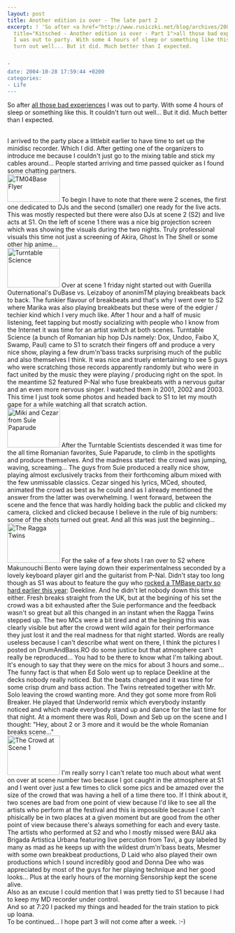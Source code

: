 ```yaml
---
layout: post
title: Another edition is over - The late part 2
excerpt: ! 'So after <a href="http://www.rusiczki.net/blog/archives/2004/10/19/another_edition_is_over_part_1"
  title="Kitsched - Another edition is over - Part 1">all those bad experiences</a>
  I was out to party. With some 4 hours of sleep or something like this. It couldn''t
  turn out well... But it did. Much better than I expected.


'
date: 2004-10-28 17:59:44 +0200
categories:
- Life
---
```

<p>So after <a href="http://www.rusiczki.net/blog/archives/2004/10/19/another_edition_is_over_part_1" title="Kitsched - Another edition is over - Part 1">all those bad experiences</a> I was out to party. With some 4 hours of sleep or something like this. It couldn't turn out well... But it did. Much better than I expected.</p>
<p><a id="more"></a><a id="more-330"></a><br />
I arrived to the party place a littlebit earlier to have time to set up the minidisc recorder. Which I did. After getting one of the organizers to introduce me because I couldn't just go to the mixing table and stick my cables around... People started arriving and time passed quicker as I found some chatting partners.<br />
<a href="http://www.rusiczki.net/blog/blogpics/tm04base_flyer.php" onclick="window.open('http://www.rusiczki.net/blog/blogpics/tm04base_flyer.php','popup','width=640,height=337,scrollbars=no,resizable=no,toolbar=no,directories=no,location=no,menubar=no,status=no,left=0,top=0'); return false"><img src="http://www.rusiczki.net/blog/blogpics/tm04base_flyer-thumb.jpg" width="120" height="63" border="0" class="postimage" alt="TM04Base Flyer" /></a> To begin I have to note that there were 2 scenes, the first one dedicated to DJs and the second (smaller) one ready for the live acts. This was mostly respected but there were also DJs at scene 2 (S2) and live acts at S1. On the left of scene 1 there was a nice big projection screen which was showing the visuals during the two nights. Truly professional visuals this time not just a screening of Akira, Ghost In The Shell or some other hip anime...<br />
<a href="http://www.rusiczki.net/blog/blogpics/tm04base_turntable_science.php" onclick="window.open('http://www.rusiczki.net/blog/blogpics/tm04base_turntable_science.php','popup','width=800,height=600,scrollbars=no,resizable=no,toolbar=no,directories=no,location=no,menubar=no,status=no,left=0,top=0'); return false"><img src="http://www.rusiczki.net/blog/blogpics/tm04base_turntable_science-thumb.jpg" width="120" height="90" border="0" alt="Turntable Science" class="postimage" /></a> Over at scene 1 friday night started out with Guerilla Outernational's DuBase vs. Leizaboy of anonimTM playing breakbeats back to back. The funkier flavour of breakbeats and that's why I went over to S2 where Marika was also playing breakbeats but these were of the edgier / techier kind which I very much like. After 1 hour and a half of music listening, feet tapping but mostly socializing with people who I know from the Internet it was time for an artist switch at both scenes. Turntable Science (a bunch of Romanian hip hop DJs namely: Dox, Undoo, Faibo X, Swamp, Paul) came to S1 to scratch their fingers off and produce a very nice show, playing a few drum'n'bass tracks surprising much of the public and also themselves I think. It was nice and truely entertaining to see 5 guys who were scratching those records apparently randomly but who were in fact united by the music they were playing / producing right on the spot. In the meantime S2 featured P-Nal who fuse breakbeats with a nervous guitar and an even more nervous singer. I watched them in 2001, 2002 and 2003. This time I just took some photos and headed back to S1 to let my mouth gape for a while watching all that scratch action.<br />
<a href="http://www.rusiczki.net/blog/blogpics/tm04base_suie_paparude.php" onclick="window.open('http://www.rusiczki.net/blog/blogpics/tm04base_suie_paparude.php','popup','width=800,height=600,scrollbars=no,resizable=no,toolbar=no,directories=no,location=no,menubar=no,status=no,left=0,top=0'); return false"><img src="http://www.rusiczki.net/blog/blogpics/tm04base_suie_paparude-thumb.jpg" width="120" height="90" border="0" alt="Miki and Cezar from Suie Paparude" class="postimage" /></a> After the Turntable Scientists descended it was time for the all time Romanian favorites, Suie Paparude, to climb in the spotlights and produce themselves. And the madness started: the crowd was jumping, waving, screaming... The guys from Suie produced a really nice show, playing almost exclusively tracks from their forthcoming album mixed with the few unmissable classics. Cezar singed his lyrics, MCed, shouted, animated the crowd as best as he could and as I already mentioned the answer from the latter was overwhelming. I went forward, between the scene and the fence that was hardly holding back the public and clicked my camera, clicked and clicked because I believe in the rule of big numbers: some of the shots turned out great. And all this was just the beginning...<br />
<a href="http://www.rusiczki.net/blog/blogpics/tm04base_the_ragga_twins.php" onclick="window.open('http://www.rusiczki.net/blog/blogpics/tm04base_the_ragga_twins.php','popup','width=800,height=600,scrollbars=no,resizable=no,toolbar=no,directories=no,location=no,menubar=no,status=no,left=0,top=0'); return false"><img src="http://www.rusiczki.net/blog/blogpics/tm04base_the_ragga_twins-thumb.jpg" width="120" height="90" border="0" alt="The Ragga Twins" class="postimage" /></a> For the sake of a few shots I ran over to S2 where Makunouchi Bento were laying down their experimentalness seconded by a lovely keyboard player girl and the guitarist from P-Nal. Didn't stay too long though as S1 was about to feature the guy who <a href="http://www.rusiczki.net/blog/archives/2004/03/24/ssx_3_game_footage_deekline_live_at_timisoara.php" title="A post with some videos I filmed at that party">rocked a TMBase party so hard earlier this year</a>: Deekline. And he didn't let nobody down this time either. Fresh breaks straight from the UK, but at the begining of his set the crowd was a bit exhausted after the Suie performance and the feedback wasn't so great but all this changed in an instant when the Ragga Twins stepped up. The two MCs were a bit tired and at the begining this was clearly visible but after the crowd went wild again for their performance they just lost it and the real madness for that night started. Words are really useless because I can't describe what went on there, I think the pictures I posted on DrumAndBass.RO do some justice but that atmosphere can't really be reproduced... You had to be there to know what I'm talking about. It's enough to say that they were on the mics for about 3 hours and some... The funny fact is that when Ed Solo went up to replace Deekline at the decks nobody really noticed. But the beats changed and it was time for some crisp drum and bass action. The Twins retreated together with Mr. Solo leaving the crowd wanting more. And they got some more from Roli Breaker. He played that Underworld remix which everybody instantly noticed and which made everybody stand up and dance for the last time for that night. At a moment there was Roli, Down and Seb up on the scene and I thought: "Hey, about 2 or 3 more and it would be the whole Romanian breaks scene..."<br />
<a href="http://www.rusiczki.net/blog/blogpics/tm04base_friday_crowd.php" onclick="window.open('http://www.rusiczki.net/blog/blogpics/tm04base_friday_crowd.php','popup','width=800,height=600,scrollbars=no,resizable=no,toolbar=no,directories=no,location=no,menubar=no,status=no,left=0,top=0'); return false"><img src="http://www.rusiczki.net/blog/blogpics/tm04base_friday_crowd-thumb.jpg" width="120" height="90" border="0" alt="The Crowd at Scene 1" class="postimage" /></a> I'm really sorry I can't relate too much about what went on over at scene number two because I got caught in the atmosphere at S1 and I went over just a few times to click some pics and be amazed over the size of the crowd that was having a hell of a time there too. If I think about it, two scenes are bad from one point of view because I'd like to see all the artists who perform at the festival and this is impossible because I can't phisically be in two places at a given moment but are good from the other point of view because there's always something for each and every taste. The artists who performed at S2 and who I mostly missed were BAU aka Brigada Artistica Urbana featuring live percution from Tavi, a guy labeled by many as mad as he keeps up with the wildest drum'n'bass beats, Mesmer with some own breakbeat productions, D Laid who also played their own productions which I sound incredibly good and Donna Dee who was appreciated by most of the guys for her playing technique and her good looks... Plus at the early hours of the morning Sensorship kept the scene alive.<br />
Also as an excuse I could mention that I was pretty tied to S1 because I had to keep my MD recorder under control.<br />
And so at 7:20 I packed my things and headed for the train station to pick up Ioana.<br />
To be continued... I hope part 3 will not come after a week. :-)</p>

